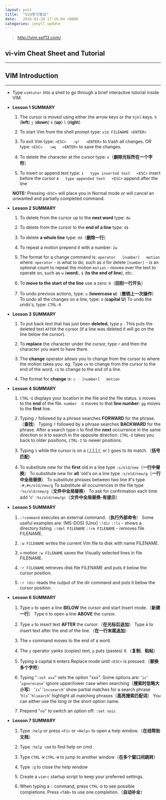 ```yaml
---
layout: post
title:  "Vim学习笔记"
date:   2016-01-28 17:16:04 +0800
categories: jekyll update
---
```


> http://vim.spf13.com/

## vi-vim Cheat Sheet and Tutorial

----------

## VIM Introduction

----------

- Type `vimtutor` into a shell to go through a brief interactive tutorial inside VIM.


- **Lesson 1 SUMMARY**
  1. The cursor is moved using either the arrow keys or the `hjkl` keys.
         `h` (**left**)       `j` (**down**)       `k` (**up**)       `l` (**right**)

  2. To start Vim from the shell prompt type:  `vim FILENAME <ENTER>`

  3. To exit Vim type:     `<ESC>   :q!   <ENTER>`  to trash all changes.
                  OR type:      `<ESC>   :wq   <ENTER>`  to save the changes.

  4. To delete the character at the cursor type:  `x`（**删除光标所在一个字符**）

  5. To insert or append text type:
         `i   type inserted text   <ESC>`         insert before the cursor
         `A   type appended text   <ESC>`         append after the line

  **NOTE:** Pressing `<ESC>` will place you in Normal mode or will cancel an unwanted and partially completed command.


- **Lesson 2 SUMMARY**
  1. To delete from the cursor up to the **next word** type:    `dw`

  2. To delete from the cursor to the **end of a line** type:    `d$`

  3. To delete **a whole line** type:    `dd`（**删除一行**）

  4. To repeat a motion prepend it with a number:   `2w`

  5. The format for a change command is:
               `operator   [number]   motion`
     where:
       `operator` - is what to do, such as  `d`  for delete
       `[number]` - is an optional count to repeat the motion
       `motion`   - moves over the text to operate on, such as  `w` (**word**), `$` (**to the end of line**), etc.

  6. To **move to the start of the line** use a zero:  `0`（**回到一行开头**）

  7. To undo previous actions, type:           `u`  (**lowercase u**)（**撤销上一次操作**）
     To undo all the changes on a line, type:  `U`  (**capital U**)
     To undo the undo's, type:                 `CTRL-R`


- **Lesson 3 SUMMARY**
  1. To put back text that has just been **deleted**, type   `p` .  This puts the deleted text `AFTER` the cursor (if a line was deleted it will go on the line below the cursor).

  2. To **replace** the character under the cursor, type   `r`   and then the character you want to have there.

  3. The **change** operator allows you to change from the cursor to where the motion takes you.  eg. Type  `ce`  to change from the cursor to the end of the word,  `c$`  to change to the end of a line.

  4. The format for **change** is:
         `c   [number]   motion`


- **Lesson 4 SUMMARY**
  1. `CTRL-G`  displays your location in the file and the file status.
             `G`  moves to the **end** of the file.
     `number  G`  moves to that **line number**.
            `gg`  moves to the **first** line.

  2. Typing  `/`  followed by a phrase searches **FORWARD** for the phrase.（**查找**）
     Typing  `?`  followed by a phrase searches **BACKWARD** for the phrase.
     After a search type  `n`  to find the **next** occurrence in the same direction
     or  `N`  to search in the opposite direction.
     `CTRL-O` takes you back to older positions, `CTRL-I` to newer positions.

  3. Typing  `%`  while the cursor is on a (,),[,],{, or } goes to its match.（**括号匹配**）

  4. To substitute new for the **first** old in a line type    `:s/old/new`（**一行中替换**）
     To substitute new for **all** 'old's on a line type       `:s/old/new/g`（**一行中全局替换**）
     To substitute phrases between two line #'s type       `:#,#s/old/new/g`
     To substitute all occurrences in the file type        `:%s/old/new/g`（**文件中全局替换**）
     To ask for confirmation each time add 'c'             `:%s/old/new/gc`（**文件中全局替换-有提示**）


- **Lesson 5 SUMMARY**
  1.  `:!command`  executes an external command.（**执行外部命令**）
      Some useful examples are:
         (MS-DOS)         (Unix)
          `:!dir`            `:!ls`            -  shows a directory listing.
          `:!del FILENAME`   `:!rm FILENAME`   -  removes file FILENAME.

  2.  `:w FILENAME`  writes the current Vim file to disk with name FILENAME.

  3.  `v`  motion  `:w FILENAME`  saves the Visually selected lines in file FILENAME.

  4.  `:r FILENAME`  retrieves disk file FILENAME and puts it below the cursor position.

  5.  `:r !dir`  reads the output of the dir command and puts it below the cursor position.


- **Lesson 6 SUMMARY**
  1. Type  `o`  to open a line **BELOW** the cursor and start Insert mode.（**新建一行**）
     Type  `O`  to open a line **ABOVE** the cursor.

  2. Type  `a`  to insert text **AFTER** the cursor.（**在光标后追加**）
     Type  `A`  to insert text after the end of the line.（**在一行末尾追加**）

  3. The  `e`  command moves to the end of a word.

  4. The  `y`  operator yanks (copies) text,  `p`  puts (pastes) it.（**复制**、**粘帖**）

  5. Typing a capital  `R`  enters Replace mode until  `<ESC>`  is pressed.（**替换多个字符**）

  6. Typing "`:set xxx`" sets the option "xxx".  Some options are:
        '`ic`' '`ignorecase`'       ignore upper/lower case when searching（**搜索时忽略大小写**）
        '`is`' '`incsearch`'        show partial matches for a search phrase
        '`hls`' '`hlsearch`'        highlight all matching phrases（**高亮搜索匹配词**）
     You can either use the long or the short option name.

  7. Prepend "`no`" to switch an option off:   `:set noic`


- **Lesson 7 SUMMARY**
  1. Type  `:help`  or press `<F1>` or `<Help>`  to open a help window.（**在线帮助文档**）

  2. Type  `:help cmd`  to find help on  cmd .

  3. Type  `CTRL-W` `CTRL-W`  to jump to another window（**在多个窗口间跳转**）

  4. Type  `:q`  to close the help window

  5. Create a `vimrc` startup script to keep your preferred settings.

  6. When typing a  `:`  command, press `CTRL-D` to see possible completions.
     Press `<TAB>` to use one completion.（**自动补全**）

